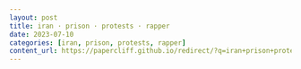 ```yaml
---
layout: post
title: iran · prison · protests · rapper
date: 2023-07-10
categories: [iran, prison, protests, rapper]
content_url: https://papercliff.github.io/redirect/?q=iran+prison+protests+rapper&tbs=cdr:1,cd_min:7/9/2023,cd_max:7/11/2023
---
```

